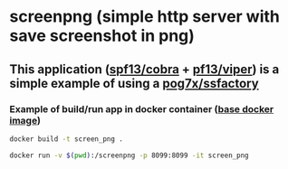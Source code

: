 # screenpng (simple http server with save screenshot in png)

## This application ([spf13/cobra](https://github.com/spf13/cobra) + [pf13/viper](https://github.com/spf13/viper)) is a simple example of using a [pog7x/ssfactory](https://github.com/pog7x/ssfactory)

### Example of build/run app in docker container ([base docker image](https://hub.docker.com/repository/docker/pog7x/gobasebrowser))

```bash
docker build -t screen_png .

docker run -v $(pwd):/screenpng -p 8099:8099 -it screen_png
```